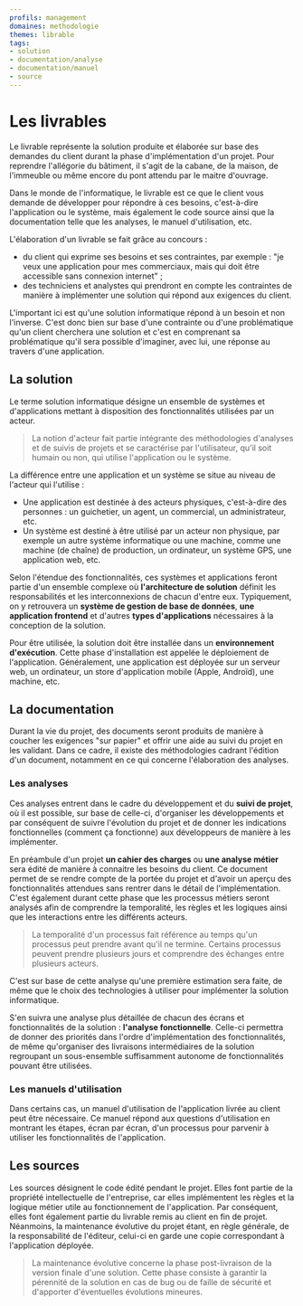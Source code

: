 ```yaml
---
profils: management
domaines: methodologie
themes: librable
tags:
- solution
- documentation/analyse
- documentation/manuel
- source
---
```


# Les livrables

Le livrable représente la solution produite et élaborée sur base des demandes du client durant la phase d'implémentation d'un projet. Pour reprendre l'allégorie du bâtiment, il s'agit de la cabane, de la maison, de l'immeuble ou même encore du pont attendu par le maitre d'ouvrage.

Dans le monde de l'informatique, le livrable est ce que le client vous demande de développer pour répondre à ces besoins, c'est-à-dire l'application ou le système, mais également le code source ainsi que la documentation telle que les analyses, le manuel d'utilisation, etc.

L'élaboration d'un livrable se fait grâce au concours :

- du client qui exprime ses besoins et ses contraintes, par exemple : "je veux une application pour mes commerciaux, mais qui doit être accessible sans connexion internet" ;   
- des techniciens et analystes qui prendront en compte les contraintes de manière à implémenter une solution qui répond aux exigences du client.

L'important ici est qu'une solution informatique répond à un besoin et non l'inverse. C'est donc bien sur base d'une contrainte ou d'une problématique qu'un client cherchera une solution et c'est en comprenant sa problématique qu'il sera possible d'imaginer, avec lui, une réponse au travers d'une application.

## La solution

Le terme solution informatique désigne un ensemble de systèmes et d'applications mettant à disposition des fonctionnalités utilisées par un acteur.

> La notion d'acteur fait partie intégrante des méthodologies d'analyses et de suivis de projets et se caractérise par l'utilisateur, qu'il soit humain ou non, qui utilise l'application ou le système.

La différence entre une application et un système se situe au niveau de l'acteur qui l'utilise :

- Une application est destinée à des acteurs physiques, c'est-à-dire des personnes : un guichetier, un agent, un commercial, un administrateur, etc.   
- Un système est destiné à être utilisé par un acteur non physique, par exemple un autre système informatique ou une machine, comme une machine (de chaîne) de production, un ordinateur, un système GPS, une application web, etc.

Selon l'étendue des fonctionnalités, ces systèmes et applications feront partie d'un ensemble complexe où **l'architecture de solution** définit les responsabilités et les interconnexions de chacun d'entre eux. Typiquement, on y retrouvera un **système de gestion de base de données**, **une application frontend** et d'autres **types d'applications** nécessaires à la conception de la solution.

Pour être utilisée, la solution doit être installée dans un **environnement d'exécution**. Cette phase d'installation est appelée le déploiement de l'application. Généralement, une application est déployée sur un serveur web, un ordinateur, un store d'application mobile (Apple, Androïd), une machine, etc.

## La documentation

Durant la vie du projet, des documents seront produits de manière à coucher les exigences "sur papier" et offrir une aide au suivi du projet en les validant. Dans ce cadre, il existe des méthodologies cadrant l'édition d'un document, notamment en ce qui concerne l'élaboration des analyses.

### Les analyses

Ces analyses entrent dans le cadre du développement et du **suivi de projet**, où il est possible, sur base de celle-ci, d'organiser les développements et par conséquent de suivre l'évolution du projet et de donner les indications fonctionnelles (comment ça fonctionne) aux développeurs de manière à les implémenter.

En préambule d'un projet **un cahier des charges** ou **une analyse métier** sera édité de manière à connaitre les besoins du client. Ce document permet de se rendre compte de la portée du projet et d'avoir un aperçu des fonctionnalités attendues sans rentrer dans le détail de l'implémentation. C'est également durant cette phase que les processus métiers seront analysés afin de comprendre la temporalité, les règles et les logiques ainsi que les interactions entre les différents acteurs.

>La temporalité d'un processus fait référence au temps qu'un processus peut prendre avant qu'il ne termine. Certains processus peuvent prendre plusieurs jours et comprendre des échanges entre plusieurs acteurs.

C'est sur base de cette analyse qu'une première estimation sera faite, de même que le choix des technologies à utiliser pour implémenter la solution informatique.

S'en suivra une analyse plus détaillée de chacun des écrans et fonctionnalités de la solution : **l'analyse fonctionnelle**. Celle-ci permettra de donner des priorités dans l'ordre d'implémentation des fonctionnalités, de même qu'organiser des livraisons intermédiaires de la solution regroupant un sous-ensemble suffisamment autonome de fonctionnalités pouvant être utilisées.

### Les manuels d'utilisation

Dans certains cas, un manuel d'utilisation de l'application livrée au client peut être nécessaire. Ce manuel répond aux questions d'utilisation en montrant les étapes, écran par écran, d'un processus pour parvenir à utiliser les fonctionnalités de l'application.

## Les sources

Les sources désignent le code édité pendant le projet. Elles font partie de la propriété intellectuelle de l'entreprise, car elles implémentent les règles et la logique métier utile au fonctionnement de l'application. Par conséquent, elles font également partie du livrable remis au client en fin de projet. Néanmoins, la maintenance évolutive du projet étant, en règle générale, de la responsabilité de l'éditeur, celui-ci en garde une copie correspondant à l'application déployée.

>La maintenance évolutive concerne la phase post-livraison de la version finale d'une solution. Cette phase consiste à garantir la pérennité de la solution en cas de bug ou de faille de sécurité et d'apporter d'éventuelles évolutions mineures.
